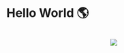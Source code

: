 
<h1 align="center" style="display: inline-block">Hello World 🌎</h1>


<!--tech stack icons-->
<p align="center">
  <a href="https://skillicons.dev">
    <img src="https://skillicons.dev/icons?i=cpp,python,html,js,git,postgresql,aws,linux" />
  </a>
</p>
